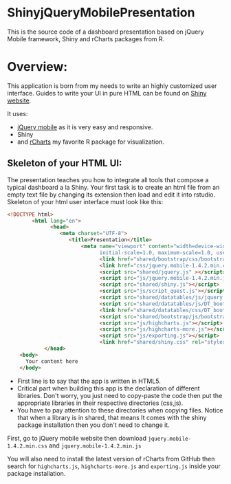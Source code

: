 ShinyjQueryMobilePresentation
=============================
This is the source code of a dashboard presentation based on jQuery Mobile framework, Shiny and rCharts packages from R.

# Overview:
This application is born from my needs to write an highly customized user interface. 
Guides to write your UI in pure HTML can be found on [Shiny website](http://shiny.rstudio.com/articles/html-ui.html).

It uses:
* [jQuery mobile](https://github.com/jquery/jquery-mobile) as it is very easy and responsive.
* Shiny
* and [rCharts](https://github.com/ramnathv/rCharts) my favorite R package for visualization.

## Skeleton of your HTML UI:

The presentation teaches you how to integrate all tools that compose a typical dashboard a la Shiny. Your first task is to create an html file from an empty text file by changing its extension then load and edit it into rstudio. Skeleton of your html user interface must look like this: 

```html
<!DOCTYPE html>
        <html lang="en">
              <head>
                 <meta charset="UTF-8">
                    <title>Presentation</title>
                        <meta name="viewport" content="width=device-width, 
                              initial-scale=1.0, maximum-scale=1.0, user-scalable=no">
                              <link href="shared/bootstrap/css/bootstrap.min.css"/>
                              <link href="css/jquery.mobile-1.4.2.min.css"/>
                              <script src="shared/jquery.js" ></script>
                              <script src="js/jquery.mobile-1.4.2.min.js"></script> 
                              <script src="shared/shiny.js"></script>
                              <script src="js/script_quest.js"></script>
                              <script src="shared/datatables/js/jquery.dataTables.min.js"></script>
                              <script src="shared/datatables/js/DT_bootstrap.js"></script>
                              <link href="shared/datatables/css/DT_bootstrap.css"/>
                              <script src="shared/bootstrap/js/bootstrap.min.js"></script> 
                              <script src="js/highcharts.js"></script>
                              <script src="js/highcharts-more.js"></script>
                              <script src="js/exporting.js"></script>
                              <link href="shared/shiny.css" rel="stylesheet"/> 
            </head>
    <body>
      Your content here
    </body>
```
* First line is to say that the app is written in HTML5. 
* Critical part when building this app is the declaration of different libraries. Don't worry, you just need to copy-paste the code then put the appropriate libraries in their respective directories (css,js).
* You have to pay attention to these directories when copying files. Notice that when a library is in shared, that means It comes with the shiny package installation then you don't need to change it.

First, go to jQuery mobile website then download ```jquery.mobile-1.4.2.min.css``` and ```jquery.mobile-1.4.2.min.js```

You will also need to install the latest version of rCharts from GitHub then search for ```highcharts.js```, ```highcharts-more.js``` and ```exporting.js``` inside your package installation. 



